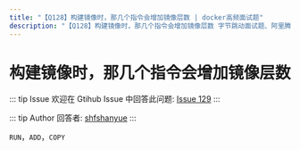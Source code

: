 ```yaml
---
title: "【Q128】构建镜像时，那几个指令会增加镜像层数 | docker高频面试题"
description: "【Q128】构建镜像时，那几个指令会增加镜像层数 字节跳动面试题、阿里腾讯面试题、美团小米面试题。"
---
```


# 构建镜像时，那几个指令会增加镜像层数

::: tip Issue
欢迎在 Gtihub Issue 中回答此问题: [Issue 129](https://github.com/shfshanyue/Daily-Question/issues/129)
:::

::: tip Author
回答者: [shfshanyue](https://github.com/shfshanyue)
:::

`RUN`，`ADD`，`COPY`
